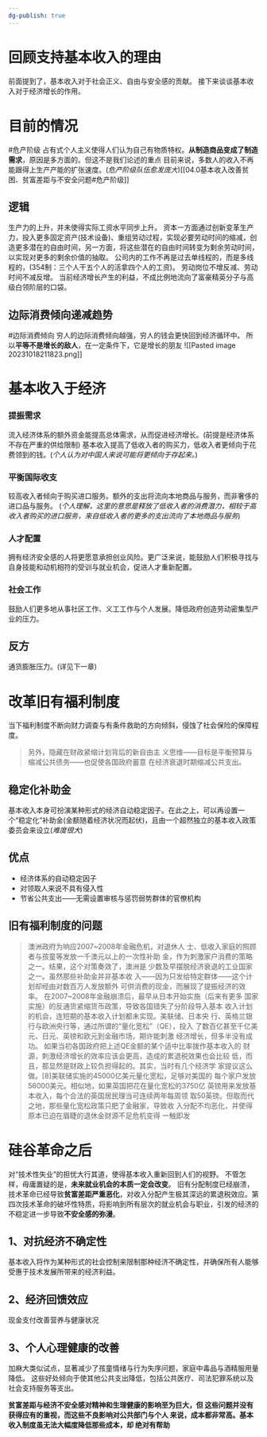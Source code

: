 ```yaml
---
dg-publish: true
---
```


# 回顾支持基本收入的理由
前面提到了，基本收入对于社会正义、自由与安全感的贡献。
接下来谈谈基本收入对于经济增长的作用。
# 目前的情况
#危产阶级
占有式个人主义使得人们认为自己有物质特权。**从制造商品变成了制造需求**，原因是多方面的。但这不是我们论述的重点
目前来说，多数人的收入不再能跟得上生产产能的扩张速度。(*危产阶级队伍愈发庞大*)[[04.0基本收入改善贫困、贫富差距与不安全问题#危产阶级]]
## 逻辑
生产力的上升，并未使得实际工资水平同步上升。
资本一方面通过创新变革生产力，投入更多固定资产(技术设备)、重组劳动过程，实现必要劳动时间的缩减，创造更多潜在的自由时间，另一方面，将这些潜在的自由时间转变为剩余劳动时间，以实现对更多的剩余价值的抽取。
公司内的工作不再是过去单线程的，而是多线程的，(354制：三个人干五个人的活拿四个人的工资)。
劳动岗位不增反减、劳动时间不减反增。
当前经济增长产生的利益，不成比例地流向了富豪精英分子与高级白领阶层的口袋。
## 边际消费倾向递减趋势
#边际消费倾向 
穷人的边际消费倾向越强，穷人的钱会更快回到经济循环中。
所以**平等不是增长的敌人**，在一定条件下，它是增长的朋友
![[Pasted image 20231018211823.png]]
# 基本收入于经济
### 提振需求
流入经济体系的额外资金能提高总体需求，从而促进经济增长。(前提是经济体系不存在严重的供给限制)
基本收入提高了低收入者的购买力，低收入者更倾向于花费领到的钱。(*个人认为对中国人来说可能将更倾向于存起来。*)
### 平衡国际收支
较高收入者倾向于购买进口服务。额外的支出将流向本地商品与服务，而非奢侈的进口品与服务。
(*个人理解，这里的意思是释放了低收入者的消费潜力，相较于高收入者购买的进口服务，来自低收入者的更多的支出流向了本地商品与服务*)
### 人才配置
拥有经济安全感的人将更愿意承担创业风险。更广泛来说，能鼓励人们积极寻找与自身技能和动机相符的受训与就业机会，促进人才重新配置。
### 社会工作
鼓励人们更多地从事社区工作、义工工作与个人发展。降低政府创造劳动密集型产业的压力。
## 反方
通货膨胀压力。(详见下一章)
# 改革旧有福利制度
当下福利制度不断向财力调查与有条件救助的方向倾斜，侵蚀了社会保险的保障程度。
>另外，隐藏在财政紧缩计划背后的新⾃由主 义思维——⽬标是平衡预算与缩减公共债务——也促使各国政府蓄意 在经济衰退时期缩减公共⽀出。
## 稳定化补助金
基本收入本身可扮演某种形式的经济自动稳定因子。在此之上，可以再设置一个“稳定化”补助金(金额随着经济状况而起伏)，且由一个超然独立的基本收入政策委员会来设立(*难度很大*)
## 优点
- 经济体系的自动稳定因子
- 对领取人来说不具有侵入性
- 节省公共支出——无需设置审核与惩罚弱势群体的官僚机构
## 旧有福利制度的问题
>澳洲政府为响应2007~2008年⾦融危机，对退休⼈ ⼠、低收⼊家庭的照顾者与孩童等发放⼀千澳元以上的⼀次性补助 ⾦，作为刺激家户消费的策略之⼀。结果，这个对策奏效了，澳洲是 少数及早摆脱经济衰退的⼯业国家之⼀。虽然那些补助⾦并⾮基本收 ⼊——因为只发给特定群体——这个计划却经由对数百万⼈发放额外 可供消费的现⾦，⽽展现了提振经济的效率。
>在2007~2008年⾦融崩溃后，最早从⽇本开始实施（后来有更多 国家实施）的反通货紧缩货币政策，导致各国错失了分阶段导⼊基本 收⼊计划的机会，连短期的基本收⼊计划都未实现。美联储、⽇本央 ⾏、英格兰银⾏与欧洲央⾏等，通过所谓的“量化宽松”（QE），投⼊ 了数百亿甚⾄千亿美元、⽇元、英镑和欧元到⾦融市场，期许能刺激 经济增⻓，但多半没有成功。
> 如果当初各国政府把上述QE⾦额的某个适中⽐率拨作基本收⼊的 财源，刺激经济增⻓的效率应该会更⾼，造成的累退税效果也会⽐较 低，⽽且，那显然是财政上较负担得起的。其实，当时有⼏个经济学 家提议这么做。[8]美联储实施的45000亿美元量化宽松，⾜够对美国的 每个家户发放56000美元。相似地，如果英国把花在量化宽松的3750亿 英镑⽤来发放基本收⼊，每个合法的英国居⺠理当可连续两年每周领 取50英镑。但取⽽代之地，那些量化宽松政策只肥了⾦融家，导致收 ⼊分配不均恶化，并使得原本已迫在眉睫的退休⾦财源不⾜危机变得 ⼀触即发
# 硅谷革命之后
对“技术性失业”的担忧大行其道，使得基本收入重新回到人们的视野。
不管怎样，毋庸置疑的是，**未来就业机会的本质一定会改变**。
旧有分配制度已经崩溃，技术革命已经导致**贫富差距严重恶化**，对收入分配产生极其深远的累退税效应。第四次技术革命的破坏性特质，将影响到所有层次的就业机会与职业，引发的经济的不稳定进一步导致**不安全感的弥漫**。
## 1、对抗经济不确定性
基本收入将作为某种形式的社会控制来限制那种经济不确定性，并确保所有人能够受惠于技术发展所带来的经济利益。
## 2、经济回馈效应
现金支付改善营养与健康状况
## 3、个人心理健康的改善
加麻大类似试点，显著减少了孩童情绪与行为失序问题，家庭中毒品与酒精服用量降低。
这些好处倾向于使其他公共支出降低，包括公共医疗、司法犯罪系统以及社会支持服务等支出。

**贫富差距与经济不安全感对精神和⽣理健康的影响⾄为巨⼤，但 这些问题并没有获得应有的重视，⽽这些不良影响对公共部门与个⼈ 来说，成本都⾮常⾼。基本收⼊制度虽⽆法⼤幅度降低那些成本，却 绝对有帮助**

